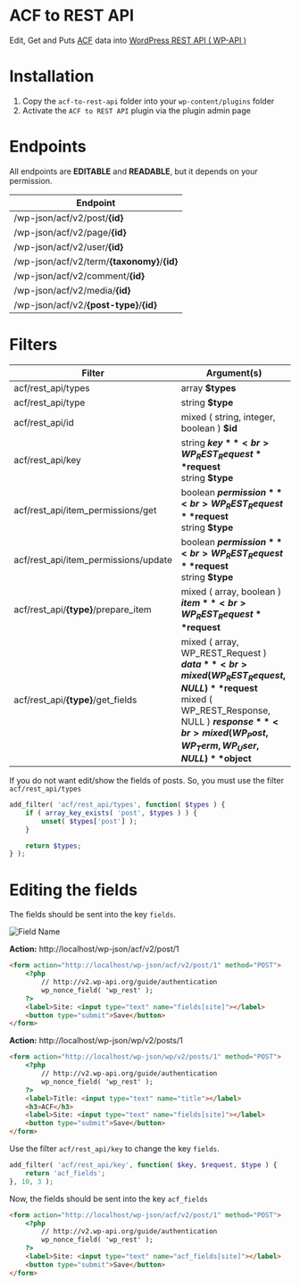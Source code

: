 ACF to REST API
====
Edit, Get and Puts [ACF](https://wordpress.org/plugins/advanced-custom-fields/) data into [WordPress REST API ( WP-API )](https://wordpress.org/plugins/rest-api/)

Installation
====
1. Copy the `acf-to-rest-api` folder into your `wp-content/plugins` folder
2. Activate the `ACF to REST API` plugin via the plugin admin page

Endpoints
====
All endpoints are **EDITABLE** and **READABLE**, but it depends on your permission.

| Endpoint |
|----------|
| /wp-json/acf/v2/post/**{id}** |
| /wp-json/acf/v2/page/**{id}** |
| /wp-json/acf/v2/user/**{id}** |
| /wp-json/acf/v2/term/**{taxonomy}**/**{id}** |
| /wp-json/acf/v2/comment/**{id}** |
| /wp-json/acf/v2/media/**{id}** |
| /wp-json/acf/v2/**{post-type}**/**{id}** |

Filters
====
| Filter    | Argument(s) |
|-----------|-----------|
| acf/rest_api/types | array **$types** |
| acf/rest_api/type | string **$type** |
| acf/rest_api/id | mixed ( string, integer, boolean ) **$id** |
| acf/rest_api/key | string **$key**<br>WP_REST_Request **$request**<br>string **$type** |
| acf/rest_api/item_permissions/get | boolean **$permission**<br>WP_REST_Request **$request**<br>string **$type** |
| acf/rest_api/item_permissions/update | boolean **$permission**<br>WP_REST_Request **$request**<br>string **$type** |
| acf/rest_api/**{type}**/prepare_item | mixed ( array, boolean ) **$item**<br>WP_REST_Request **$request** |
| acf/rest_api/**{type}**/get_fields | mixed ( array, WP_REST_Request ) **$data**<br>mixed ( WP_REST_Request, NULL ) **$request**<br>mixed ( WP_REST_Response, NULL ) **$response**<br>mixed ( WP_Post, WP_Term, WP_User, NULL ) **$object** |

If you do not want edit/show the fields of posts. So, you must use the filter `acf/rest_api/types`

```PHP
add_filter( 'acf/rest_api/types', function( $types ) {
	if ( array_key_exists( 'post', $types ) ) {
		unset( $types['post'] );
	}

	return $types;
} );
```

Editing the fields
====
The fields should be sent into the key `fields`.

![Field Name](http://airesgoncalves.com.br/screenshot/acf-to-wp-rest-api/readme/field-name.jpg)

**Action:** http://localhost/wp-json/acf/v2/post/1

```HTML
<form action="http://localhost/wp-json/acf/v2/post/1" method="POST">
	<?php 
		// http://v2.wp-api.org/guide/authentication
		wp_nonce_field( 'wp_rest' ); 
	?>
	<label>Site: <input type="text" name="fields[site]"></label>
	<button type="submit">Save</button>
</form>
```

**Action:** http://localhost/wp-json/wp/v2/posts/1

```HTML
<form action="http://localhost/wp-json/wp/v2/posts/1" method="POST">
	<?php 
		// http://v2.wp-api.org/guide/authentication
		wp_nonce_field( 'wp_rest' ); 
	?>
	<label>Title: <input type="text" name="title"></label>
	<h3>ACF</h3>
	<label>Site: <input type="text" name="fields[site]"></label>
	<button type="submit">Save</button>
</form>
```

Use the filter `acf/rest_api/key` to change the key `fields`.

```PHP
add_filter( 'acf/rest_api/key', function( $key, $request, $type ) {
	return 'acf_fields';
}, 10, 3 );
```

Now, the fields should be sent into the key `acf_fields`

```HTML
<form action="http://localhost/wp-json/acf/v2/post/1" method="POST">
	<?php 
		// http://v2.wp-api.org/guide/authentication
		wp_nonce_field( 'wp_rest' ); 
	?>
	<label>Site: <input type="text" name="acf_fields[site]"></label>
	<button type="submit">Save</button>
</form>
```
